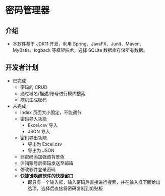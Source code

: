 # 密码管理器

## 介绍
- 本软件基于 JDK11 开发，利用 Spring、JavaFX、Junit、Maven、MyBatis、logback 等框架技术，选择 SQLite 数据库存储所有数据。


## 开发者计划
- 已完成
  - 密码的 CRUD
  - 通过域名/描述/账号进行模糊搜索
  - 随机生成密码
- 未完成
   - Index 页面大小固定，不能调节
   - 密码导入功能
     - Excel.csv 导入
     - JSON 导入
   - 密码导出功能
     - 导出为 Excel.csv
     - 导出为 JSON
   - 弱密码添加强调背景色
   - 注销账号后密码发送至邮箱
   - 修改软件登录密码
   - **快捷键唤醒软件的快捷窗口**
     - 即只有一个输入框，输入密码后直接进行搜索，并在输入框下面给出选项，选择后直接将密码复制到剪贴板